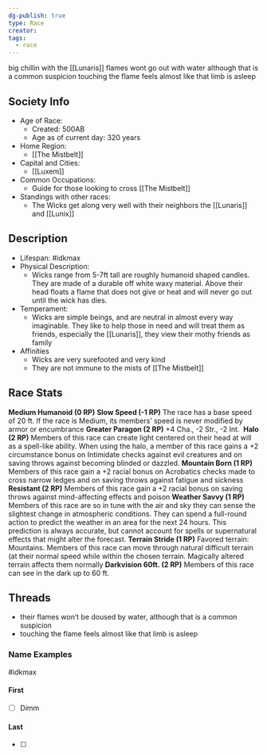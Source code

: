 ```yaml
---
dg-publish: true
type: Race
creator: 
tags:
  - race
---
```

big chillin with the [[Lunaris]]
flames wont go out with water although that is a common suspicion
touching the flame feels almost like that limb is asleep
## Society Info
- Age of Race:
	- Created: 500AB
	- Age as of current day: 320 years
- Home Region:
	- [[The Mistbelt]]
- Capital and Cities:
	- [[Luxem]]
- Common Occupations:
	-  Guide for those looking to cross [[The Mistbelt]]
- Standings with other races:
	- The Wicks get along very well with their neighbors the [[Lunaris]] and [[Lunix]]
## Description
- Lifespan: #idkmax
- Physical Description:
	- Wicks range from 5-7ft tall are roughly humanoid shaped candles. They are made of a durable off white waxy material. Above their head floats a flame that does not give or heat and will never go out until the wick has dies.
- Temperament:
	- Wicks are simple beings, and are neutral in almost every way imaginable. They like to help those in need and will treat them as friends, especially the [[Lunaris]], they view their mothy friends as family
- Affinities
	- Wicks are very surefooted and very kind
	- They are not immune to the mists of [[The Mistbelt]]
## Race Stats
**Medium Humanoid (0 RP)**
**Slow Speed (-1 RP)**
The race has a base speed of 20 ft. If the race is Medium, its members’ speed is never modified by armor or encumbrance
**Greater Paragon (2 RP)**
+4 Cha., -2 Str., -2 Int. 
**Halo (2 RP)**
Members of this race can create light centered on their head at will as a spell-like ability. When using the halo, a member of this race gains a +2 circumstance bonus on Intimidate checks against evil creatures and on saving throws against becoming blinded or dazzled.
**Mountain Born (1 RP)**
Members of this race gain a +2 racial bonus on Acrobatics checks made to cross narrow ledges and on saving throws against fatigue and sickness
**Resistant (2 RP)**
Members of this race gain a +2 racial bonus on saving throws against mind-affecting effects and poison
**Weather Savvy (1 RP)**
Members of this race are so in tune with the air and sky they can sense the slightest change in atmospheric conditions. They can spend a full-round action to predict the weather in an area for the next 24 hours. This prediction is always accurate, but cannot account for spells or supernatural effects that might alter the forecast.
**Terrain Stride (1 RP)**
Favored terrain: Mountains. Members of this race can move through natural difficult terrain (at their normal speed while within the chosen terrain. Magically altered terrain affects them normally
**Darkvision 60ft. (2 RP)**
Members of this race can see in the dark up to 60 ft.
## Threads
- their flames won’t be doused by water, although that is a common suspicion
- touching the flame feels almost like that limb is asleep
### Name Examples
#idkmax
#### First
- [ ] Dimm
#### Last
- [ ] 